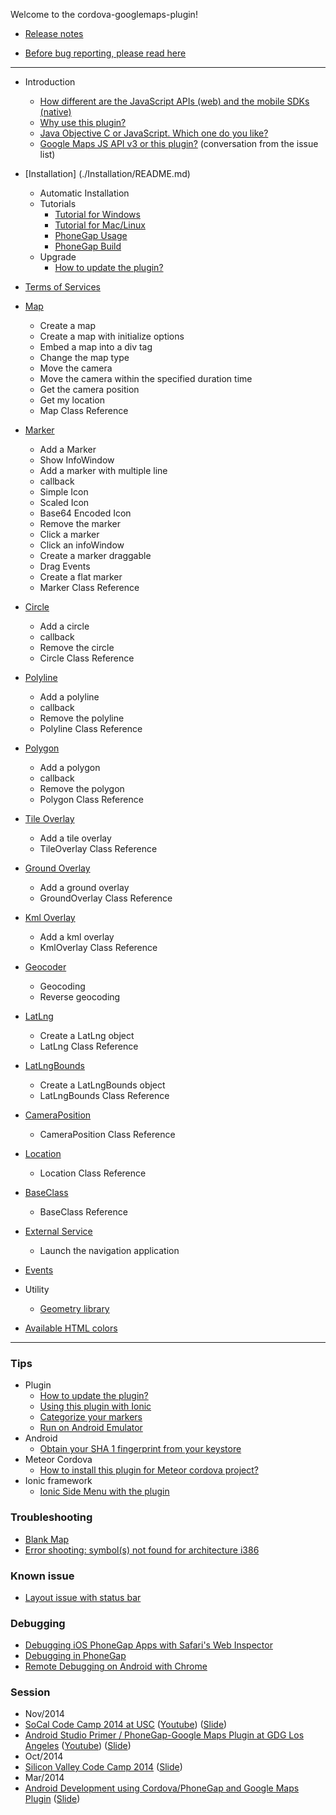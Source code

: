 Welcome to the cordova-googlemaps-plugin!

* [Release notes](./Release-Notes.md)

* [Before bug reporting, please read here](./Before-bug-reporting.md)

---
* Introduction
  * [How different are the JavaScript APIs (web) and the mobile SDKs (native)](./How-different-are-the-JS-APIs-and-the-mobile-SDKs/README.md)
  * [Why use this plugin?](./Why-use-this-plugin/README.md)
  * [Java Objective C or JavaScript. Which one do you like?](https://github.com/mapsplugin/cordova-plugin-googlemaps/wiki/Java_ObjectiveC-or-JS/README.md)
  * [Google Maps JS API v3 or this plugin?](https://github.com/mapsplugin/cordova-plugin-googlemaps/issues/184) (conversation from the issue list)
* [Installation] (./Installation/README.md)
  * Automatic Installation
  * Tutorials
    * [Tutorial for Windows](./Installation/windows/cli/README.md)
    * [Tutorial for Mac/Linux](./Installation/macosx/README.md)
    * [PhoneGap Usage](./Installation/phonegap/README.md)
    * [PhoneGap Build](./Installation/phonegap-build/README.md)
  * Upgrade
    * [How to update the plugin?](./How-to-upgrade-the-plugin/README.md)
* [Terms of Services](./Terms-of-Services/README.md)
* [Map](./class/Map/README.md)
  * Create a map
  * Create a map with initialize options
  * Embed a map into a div tag
  * Change the map type
  * Move the camera
  * Move the camera within the specified duration time
  * Get the camera position
  * Get my location
  * Map Class Reference
* [Marker](./class/Marker/README.md)
  * Add a Marker
  * Show InfoWindow
  * Add a marker with multiple line
  * callback
  * Simple Icon
  * Scaled Icon
  * Base64 Encoded Icon
  * Remove the marker
  * Click a marker
  * Click an infoWindow
  * Create a marker draggable
  * Drag Events
  * Create a flat marker
  * Marker Class Reference
* [Circle](./Circle/README.md)
  * Add a circle
  * callback
  * Remove the circle
  * Circle Class Reference
* [Polyline](./Polyline/README.md)
  * Add a polyline
  * callback
  * Remove the polyline
  * Polyline Class Reference
* [Polygon](./Polygon/README.md)
  * Add a polygon
  * callback
  * Remove the polygon
  * Polygon Class Reference
* [Tile Overlay](./TileOverlay/README.md)
  * Add a tile overlay
  * TileOverlay Class Reference
* [Ground Overlay](./GroundOverlay/README.md)
  * Add a ground overlay
  * GroundOverlay Class Reference
* [Kml Overlay](./KmlOverlay/README.md)
  * Add a kml overlay
  * KmlOverlay Class Reference
* [Geocoder](./Geocoder/README.md)
  * Geocoding
  * Reverse geocoding
* [LatLng](./LatLng/README.md)
  * Create a LatLng object
  * LatLng Class Reference
* [LatLngBounds](./LatLngBounds/README.md)
  * Create a LatLngBounds object
  * LatLngBounds Class Reference
* [CameraPosition](./CameraPosition/README.md)
  * CameraPosition Class Reference
* [Location](./Location/README.md)
  * Location Class Reference
* [BaseClass](./BaseClass/README.md)
  * BaseClass Reference
* [External Service](./External-Service/README.md)
  * Launch the navigation application

* [Events](./Events/README.md)


* Utility
  * [Geometry library](./Geometry-Library/README.md)

* [Available HTML colors](./Available-HTML-colors/README.md)
***

### Tips
- Plugin
  * [How to update the plugin?](./How-to-upgrade-the-plugin/README.md)
  * [Using this plugin with Ionic](http://forum.ionicframework.com/t/using-google-maps-cordova-plugin/4456/5)
  * [Categorize your markers](./Categorize-your-markers/README.md)
  * [Run on Android Emulator](./Android-Emulator/README.md)
- Android
  * [Obtain your SHA 1 fingerprint from your keystore](./Obtain-your-SHA-1-fingerprint-from-your-keystore/README.md)
- Meteor Cordova
  * [How to install this plugin for Meteor cordova project?](https://github.com/mapsplugin/cordova-plugin-googlemaps/issues/307)
- Ionic framework
  * [Ionic Side Menu with the plugin](Ionic-Side-Menu-with-the-plugin/README.md)

### Troubleshooting
* [Blank Map](./TroubleShooting/Blank-Map/README.md)
* [Error shooting: symbol(s) not found for architecture i386](./TroubleShooting/Error-shooting-symbol-not-found-for-architecture-i386/README.md)

### Known issue
* [Layout issue with status bar](https://github.com/mapsplugin/cordova-plugin-googlemaps/issues/242)

### Debugging
* [Debugging iOS PhoneGap Apps with Safari's Web Inspector](http://phonegap-tips.com/articles/debugging-ios-phonegap-apps-with-safaris-web-inspector.html)
* [Debugging in PhoneGap ](https://github.com/phonegap/phonegap/wiki/Debugging-in-PhoneGap)
* [Remote Debugging on Android with Chrome](https://developer.chrome.com/devtools/docs/remote-debugging)

### Session
* Nov/2014
 * [SoCal Code Camp 2014 at USC](http://www.socalcodecamp.com/socalcodecamp/session.aspx?sid=f33d9065-3a84-4e90-94e4-ec80e6a738d0) ([Youtube](https://www.youtube.com/watch?v=qdtRR14TRZI)) ([Slide](https://www.bunkr.me/wf9a5m75/phonegap-android-ios-google-maps-plugin-copie-1))
 * [Android Studio Primer / PhoneGap-Google Maps Plugin at GDG Los Angeles](http://www.meetup.com/gdg-la/events/217741032/) ([Youtube](https://www.youtube.com/watch?v=Vx8UHajedD0)) ([Slide](https://www.bunkr.me/wf9a5m75/phonegap-android-ios-google-maps-plugin-copie))
* Oct/2014
 * [Silicon Valley Code Camp 2014](http://www.siliconvalley-codecamp.com/Session/2014/phonegap-androidios-google-maps-plugin) ([Slide](https://www.bunkr.me/p/0b8d477d0841d2a3b01e66e69ab6a121))
* Mar/2014
 * [Android Development using Cordova/PhoneGap and Google Maps Plugin](http://www.meetup.com/gdg-la/events/166247812/) ([Slide](https://docs.google.com/presentation/d/1X1Y684skZb16p9PX9XQ2oOvkIO-cCXXdb7q5jQxis18/))
